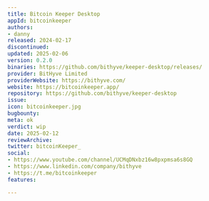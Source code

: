 ```yaml
---
title: Bitcoin Keeper Desktop
appId: bitcoinkeeper
authors:
- danny
released: 2024-02-17
discontinued: 
updated: 2025-02-06
version: 0.2.0
binaries: https://github.com/bithyve/keeper-desktop/releases/
provider: BitHyve Limited
providerWebsite: https://bithyve.com/
website: https://bitcoinkeeper.app/
repository: https://github.com/bithyve/keeper-desktop
issue: 
icon: bitcoinkeeper.jpg
bugbounty: 
meta: ok
verdict: wip
date: 2025-02-12
reviewArchive: 
twitter: bitcoinKeeper_
social:
- https://www.youtube.com/channel/UCMqDNxbz16w8pxpmsa6s8GQ
- https://www.linkedin.com/company/bithyve
- https://t.me/bitcoinkeeper
features: 

---
```


